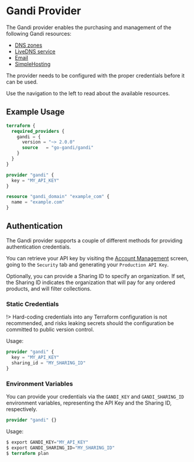 # Gandi Provider

The Gandi provider enables the purchasing and management of the
following Gandi resources:

- [DNS zones](https://api.gandi.net/docs/domains/)
- [LiveDNS service](https://api.gandi.net/docs/livedns/)
- [Email](https://api.gandi.net/docs/email/)
- [SimpleHosting](https://api.gandi.net/docs/simplehosting/)

The provider needs to be configured with the proper credentials before it can be used.

Use the navigation to the left to read about the available resources.

## Example Usage

```terraform
terraform {
  required_providers {
    gandi = {
      version = "~> 2.0.0"
      source   = "go-gandi/gandi"
    }
  }
}

provider "gandi" {
  key = "MY_API_KEY"
}

resource "gandi_domain" "example_com" {
  name = "example.com"
}
```

## Authentication

The Gandi provider supports a couple of different methods for providing authentication credentials.

You can retrieve your API key by visiting the [Account Management](https://account.gandi.net/en/) screen, going to the `Security` tab and generating your `Production API Key`.

Optionally, you can provide a Sharing ID to specify an organization. If set, the Sharing ID indicates the organization that will pay for any ordered products, and will filter collections.

### Static Credentials

!> Hard-coding credentials into any Terraform configuration is not recommended, and risks leaking secrets should the configuration be committed to public version control.

Usage:

```terraform
provider "gandi" {
  key = "MY_API_KEY"
  sharing_id = "MY_SHARING_ID"
}
```

### Environment Variables

You can provide your credentials via the `GANDI_KEY` and `GANDI_SHARING_ID` environment variables, representing the API Key and the Sharing ID, respectively.

```terraform
provider "gandi" {}
```

Usage:

```terraform
$ export GANDI_KEY="MY_API_KEY"
$ export GANDI_SHARING_ID="MY_SHARING_ID"
$ terraform plan
```
